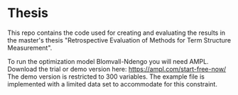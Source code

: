 # Thesis
This repo contains the code used for creating and evaluating the results in the master's thesis "Retrospective Evaluation of Methods for Term Structure Measurement".

To run the optimization model Blomvall-Ndengo you will need AMPL. Download the trial or demo version here: https://ampl.com/start-free-now/
The demo version is restricted to 300 variables. The example file is implemented with a limited data set to accommodate for this constraint. 
